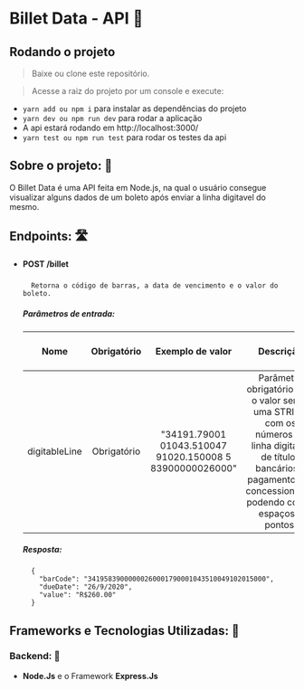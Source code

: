 # Billet Data - API 💸

## Rodando o projeto

> Baixe ou clone este repositório.

> Acesse a raiz do projeto por um console e execute:

- `yarn add ou npm i` para instalar as dependências do projeto
- `yarn dev ou npm run dev` para rodar a aplicação
- A api estará rodando em http://localhost:3000/
- `yarn test ou npm run test` para rodar os testes da api

## Sobre o projeto: 📃

O Billet Data é uma API feita em Node.js, na qual o usuário consegue visualizar alguns dados de um boleto após enviar a linha digitavel do mesmo.

## Endpoints: 🛣️

- #### POST /billet
    #####
        Retorna o código de barras, a data de vencimento e o valor do boleto.
    ##### Parâmetros de entrada:
    | Nome  | Obrigatório  |  Exemplo de valor |  Descrição | Tipo de conteúdo do parâmetro |
    |:---:|:---:|:---:|:---:|:---:|
    | digitableLine  | Obrigatório  | "34191.79001 01043.510047 91020.150008 5 83900000026000"  |  Parâmetro obrigatório com o valor sendo uma STRING com os números da linha digitavel de títulos bancários e pagamentos de concessionárias podendo conter espaços e pontos. | application/json

    ##### Resposta:
        {
          "barCode": "34195839000000260001790001043510049102015000",
          "dueDate": "26/9/2020",
          "value": "R$260.00"
        }

## Frameworks e Tecnologias Utilizadas: 🌌

### Backend: 💾

- <strong>Node.Js</strong> e o Framework <strong>Express.Js</strong>